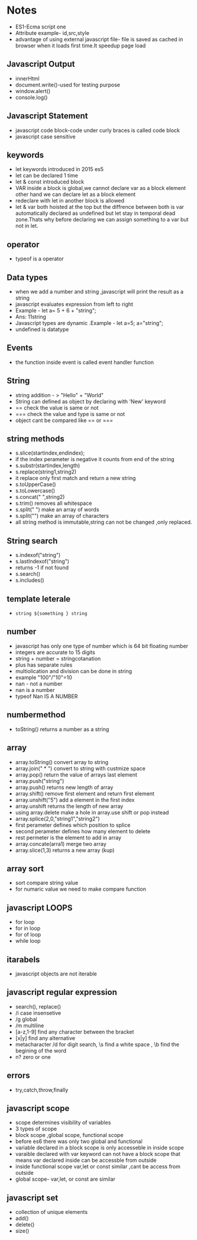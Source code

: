 # Notes


* ES1-Ecma script one
* Attribute example- id,src,style
* advantage of using external javascript file- file is saved as cached in browser when it loads first time.It speedup page load 

## Javascript Output

* innerHtml
* document.write()-used for testing purpose
* window.alert()
* console.log()

## Javascript Statement

* javascript code block-code under curly braces is called code block
* javascript case sensitive

## keywords

* let keywords introduced in 2015 es5
* let can be declared 1 time 
* let & const introduced block
* VAR inside a block is global,we cannot declare var as a block element other hand we can declare let as a block element
* redeclare with let in another block is allowed
* let & var both hoisted at the top but the diffrence between both is var automatically declared as undefined but let stay in temporal dead zone.Thats why before declaring we can assign something to a var but not in let.

## operator

* typeof is a operator

## Data types

* when we add a number and string ,javascript will print the result as a string 
* javascript evaluates expression from left to right
* Example - let a= 5 + 6 + "string";
* Ans: 11string
* Javascript types are dynamic .Example - let a=5; a="string";
* undefined is datatype


## Events

* the function inside event is called event handler function

## String

* string addition - > "Hello" + "World"
* String can defined as object by declaring with 'New' keyword
*  == check the value is same or not
* === check the value and type is same or not
* object cant be compared like == or ===

## string methods

* s.slice(startindex,endindex);
* if the index perameter is negative it counts from end of the string 
* s.substr(startindex,length)
* s.replace(string1,string2)
* it replace only first match and return a new string
* s.toUpperCase()
* s.toLowercase()
* s.concat(" ",string2)
* s.trim() removes all whitespace
* s.split(" ") make an array of words
* s.split("") make an array of characters
* all string method is immutable,string can not be changed ,only replaced.

## String search

* s.indexof("string")
* s.lastIndexof("string")
* returns -1 if not found
* s.search()
* s.includes()

## template leterale

* `string ${something } string`


## number

* javascript has only one type of number which is 64 bit floating number
* integers are accurate to 15 digits
* string + number = stringcotanation
* plus has separate rules
* multiolication and division can be done in string
* example "100"/"10"=10
* nan - not a number
* nan is a number
* typeof Nan IS A NUMBER

## numbermethod

* toString() returns a number as a string 

## array

* array.toString() convert array to string
* array.join(" * ") convert to string with custmize space
* array.pop() return the value of arrays last element
* array.push("string") 
* array.push() returns new length of array
* array.shift() remove first element and return first element
* array.unshift("5") add a element in the first index
* array.unshift returns the  length of new array
* using array.delete make a hole in array.use shift or pop instead
* array.splice(2,0,"string1","string2")
* first perameter defines which position to splice
* second perameter defines how many element to delete
* rest permeter is the element to add in array
* array.concate(arra1) merge two array
* array.slice(1,3) returns a new array (kup)

## array sort

* sort compare string value
* for numaric value we need to make compare function

## javascript LOOPS

* for loop
* for in loop
* for of loop
* while  loop

## itarabels

* javascript objects are not iterable

## javascript regular expression

* search(), replace()
* /i case insensetive
* /g global
* /m multiline
* [a-z,1-9] find any character between the bracket
* [x|y] find any alternative
* metacharacter /d for digit search, \s find a white space , \b find the begining of the word
* n? zero or one

## errors

* try,catch,throw,finally

## javascript scope

* scope determines visibility of variables
*  3 types of scope
* block scope ,global scope, functional scope
* before es6 there was only two global and functional
* variable declared in a block scope is only accesseble in inside scope
* varaible declared with var keyword can not have a block scope that means var declared inside can be accessble from outside
* inside functional scope var,let or const similar ,cant be access from outside
* global scope- var,let, or const are similar

## javascript set

* collection of unique elements
* add()
* delete()
* size()






